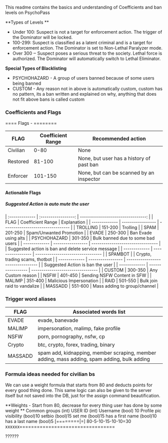 
This readme contains the basics and understanding of Coefficients and ban levels on PsychoPass

**Types of Levels **
- Under 100: Suspect is not a target for enforcement action. The trigger of the Dominator will be locked.
- 100-299: Suspect is classified as a latent criminal and is a target for enforcement action. The Dominator is set to Non-Lethal Paralyzer mode.
- Over 300 ‒ Suspect poses a serious threat to the society. Lethal force is authorized. The Dominator will automatically switch to Lethal Eliminator.

**Special Types of Blacklisting**
- PSYCHOHAZARD - A group of users banned because of some users being banned
- CUSTOM - Any reason not in above is automatically custom, custom has no pattern, its a ban written and explained on why, anything that does not fit above bans is called custom

### Coefficients and Flags

==== Flags     -  ========

| FLAG  |Coefficient Range   | Recommended action  |
| ------------ | ------------ | ------------ |
| Civilian  | 0-80  |  None |
| Restored  | 81-100  | None, but user has a history of past ban  |
| Enforcer  | 101-150  | None, but can be scanned by an inspector  |

#### Actionable Flags

##### Suggested Action is auto mute the user

| :------------- | :-----------------: | ---------------------------------: |
|     FLAG      | Coefficient Range |          Explanation              |
| ------------- | ----------------- | --------------------------------- |
| TROLLING      |     151-200       | Trolling                          |
| SPAM          |     201-250       | Spam/Unwanted Promotion           |
| EVADE         |     250-300       | Ban Evade using alts              |
| PSYCHOHAZARD  |     301-350       | Bulk banned due to some bad users |
| ------------- | ----------------- | --------------------------------- |
|         Suggested action is ban and delete service message            |
| ------------- | ----------------- | --------------------------------- |
| SPAMBOT       |                   | Crypto, trading scams, thotbot    |
| ------------- | ----------------- | --------------------------------- |
|                 Suggested Action is ban the user                      |
| ------------- | ----------------- | --------------------------------- |
| CUSTOM   | 300-350  | Any Custom reason        |
| NSFW     | 401-450  |  Sending NSFW Content in SFW |
| MALIMP   | 351-400  | Malicious Impersonation  |
| RAID     | 501-550  | Bulk join raid to vandalize   |
| MASSADD  | 551-600  |  Mass adding to group/channel |

### Trigger word aliases

| FLAG  | Associated words list  |
| ------------ | ------------ |
| EVADE   |  evade, banevade| 
| MALIMP  |  impersonation, malimp, fake profile| 
| NSFW    |  porn, pornography, nsfw, cp| 
| Crypto  |  btc, crypto, forex, trading, binary| 
| MASSADD |  spam add, kidnapping, member scraping, member adding, mass adding, spam adding, bulk adding| 

### Formula ideas needed for civilian bs 
We can use a weight formula that starts from 80 and deducts points for every good thing done. This same logic can also be given to the server itself but not saved into the DB, just for the assign command beautification.

**Weights - Start from 80, decrease for every thing user has done by some weight 
**
Common groups (int)
USER ID (int)
Username (bool) 10
Profile pic visibility (bool)10
setbio (bool)15
set me (bool)15
has a first name (bool)10
has a last name (bool)5
[========|=]
80-5-10-15-10-10=30
xxxxxx=================================

??????
